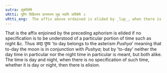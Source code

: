 ```yaml
---
sutra: लुबविशेषे
vRtti: पूर्वेण विहितस्य प्रत्ययस्य लुब् भवति अविशेषे ॥
vRtti_eng:  The affix above ordained is elided by _lup_, when there is no specification.
---
```

That is the affix enjoined by the preceding aphorism is elided if no specification is to be understood of a particular portion of time such as night &c. Thus अद्यः पुष्यः 'to day belongs to the asterism _Pushya_' meaning that to-day the moon is in conjunction with _Pushya_; but by 'to-day' neither the day time in particular nor the night time in particular is meant, but both alike. The time is day and night, when there is no specification of such time, whether it is day or night, then there is elision.
